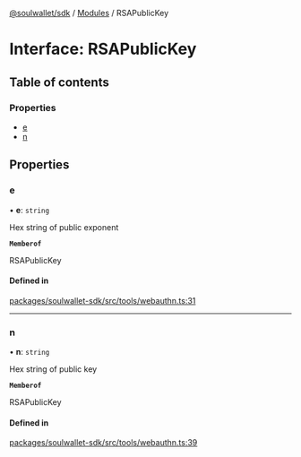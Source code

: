 [@soulwallet/sdk](../README.md) / [Modules](../modules.md) / RSAPublicKey

# Interface: RSAPublicKey

## Table of contents

### Properties

- [e](RSAPublicKey.md#e)
- [n](RSAPublicKey.md#n)

## Properties

### e

• **e**: `string`

Hex string of public exponent

**`Memberof`**

RSAPublicKey

#### Defined in

[packages/soulwallet-sdk/src/tools/webauthn.ts:31](https://github.com/SoulWallet/soulwalletlib/blob/c4026ab/packages/soulwallet-sdk/src/tools/webauthn.ts#L31)

___

### n

• **n**: `string`

Hex string of public key

**`Memberof`**

RSAPublicKey

#### Defined in

[packages/soulwallet-sdk/src/tools/webauthn.ts:39](https://github.com/SoulWallet/soulwalletlib/blob/c4026ab/packages/soulwallet-sdk/src/tools/webauthn.ts#L39)
